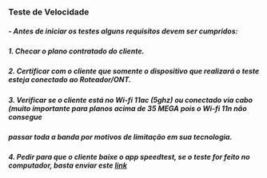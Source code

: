 ### Teste de Velocidade


#####     - Antes de iniciar os testes alguns requisitos devem ser cumpridos:

#####         1. Checar o plano contratado do cliente.
#####         2. Certificar com o cliente que somente o dispositivo que realizará o teste esteja conectado ao Roteador/ONT.
#####         3. Verificar se o cliente está no Wi-fi 11ac (5ghz) ou conectado via cabo (muito importante para planos acima de 35 MEGA pois o Wi-fi 11n não consegue
##### passar toda a banda por motivos de limitação em sua tecnologia.
#####         4. Pedir para que o cliente baixe o app speedtest, se o teste for feito no computador, basta enviar este [**link**](speedtest.net.md)
     
     
